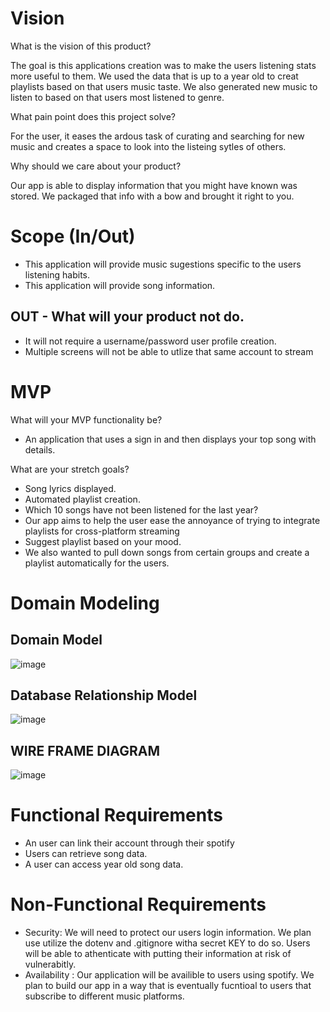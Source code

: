 # Vision

What is the vision of this product?

The goal is this applications creation was to make the users listening stats more useful to them. We used the data that is up to a year old to creat playlists based on that users music taste. We also generated new music to listen to based on that users most listened to genre.

What pain point does this project solve?

For the user, it eases the ardous task of curating and searching for new music and creates a space to look into the listeing sytles of others. 

Why should we care about your product?

Our app is able to display information that you might have known was stored. We packaged that info with a bow and brought it right to you.

# Scope (In/Out)
- This application will provide music sugestions specific to the users listening habits.
- This application will provide song information.

## OUT - What will your product not do.

- It will not require a username/password user profile creation.
- Multiple screens will not be able to utlize that same account to stream


# MVP 

What will your MVP functionality be?

- An application that uses a sign in and then displays your top song with details.

What are your stretch goals?

- Song lyrics displayed.
- Automated playlist creation.
- Which 10 songs have not been listened for the last year?
- Our app aims to help the user ease the annoyance of trying to integrate playlists for cross-platform streaming 
- Suggest playlist based on your mood. 
- We also wanted to pull down songs from certain groups and create a playlist automatically for the users.

# Domain Modeling 

## Domain Model
![image](https://user-images.githubusercontent.com/66962689/110508556-1d1da600-80cf-11eb-87c7-211c4af54a13.png)
## Database Relationship Model
![image](https://user-images.githubusercontent.com/66962689/110508754-58b87000-80cf-11eb-91ff-cdf234018a08.png)
## WIRE FRAME DIAGRAM
![image](https://user-images.githubusercontent.com/66962689/110508687-42aaaf80-80cf-11eb-874f-e32d19a459df.png)



# Functional Requirements

- An user can link their account through their spotify
- Users can retrieve song data.
- A user can access year old song data.

# Non-Functional Requirements

- Security: We will need to protect our users login information. We plan use utilize the dotenv and .gitignore witha secret KEY to do so. Users will be able to athenticate with putting their information at risk of vulnerabitly.
- Availability : Our application will be availible to users using spotify. We plan to build our app in a way that is eventually fucntioal to users that subscribe to different music platforms.
